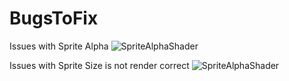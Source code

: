 # BugsToFix

Issues with Sprite Alpha
![SpriteAlphaShader](SpriteAlpha.png)


Issues with Sprite Size is not render correct
![SpriteAlphaShader](SoriteSize.png)